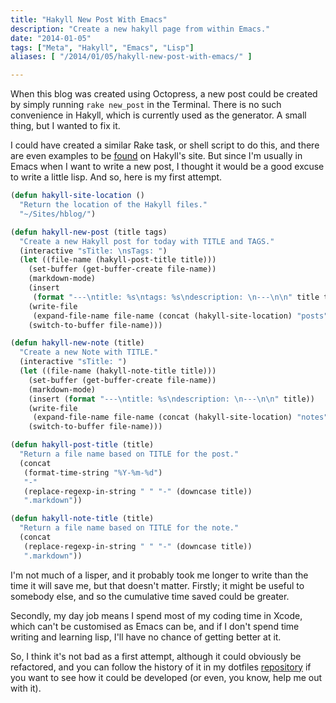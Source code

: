 ```yaml
---
title: "Hakyll New Post With Emacs"
description: "Create a new hakyll page from within Emacs."
date: "2014-01-05"
tags: ["Meta", "Hakyll", "Emacs", "Lisp"]
aliases: [ "/2014/01/05/hakyll-new-post-with-emacs/" ]

---
```


When this blog was created using Octopress, a new post could be created by
simply running `rake new_post` in the Terminal. There is no such convenience in
Hakyll, which is currently used as the generator. A small thing, but I wanted to
fix it.

I could have created a similar Rake task, or shell script to do this, and there
are even examples to be [found](http://jaspervdj.be/hakyll/examples.html) on
Hakyll's site. But since I'm usually in Emacs when I want to write a new post, I
thought it would be a good excuse to write a little lisp. And so, here is my
first attempt.

```lisp
(defun hakyll-site-location ()
  "Return the location of the Hakyll files."
  "~/Sites/hblog/")

(defun hakyll-new-post (title tags)
  "Create a new Hakyll post for today with TITLE and TAGS."
  (interactive "sTitle: \nsTags: ")
  (let ((file-name (hakyll-post-title title)))
    (set-buffer (get-buffer-create file-name))
    (markdown-mode)
    (insert
     (format "---\ntitle: %s\ntags: %s\ndescription: \n---\n\n" title tags))
    (write-file
     (expand-file-name file-name (concat (hakyll-site-location) "posts")))
    (switch-to-buffer file-name)))

(defun hakyll-new-note (title)
  "Create a new Note with TITLE."
  (interactive "sTitle: ")
  (let ((file-name (hakyll-note-title title)))
    (set-buffer (get-buffer-create file-name))
    (markdown-mode)
    (insert (format "---\ntitle: %s\ndescription: \n---\n\n" title))
    (write-file
     (expand-file-name file-name (concat (hakyll-site-location) "notes")))
    (switch-to-buffer file-name)))

(defun hakyll-post-title (title)
  "Return a file name based on TITLE for the post."
  (concat
   (format-time-string "%Y-%m-%d")
   "-"
   (replace-regexp-in-string " " "-" (downcase title))
   ".markdown"))

(defun hakyll-note-title (title)
  "Return a file name based on TITLE for the note."
  (concat
   (replace-regexp-in-string " " "-" (downcase title))
   ".markdown"))
```

I'm not much of a lisper, and it probably took me longer to write than the time
it will save me, but that doesn't matter. Firstly; it might be useful to
somebody else, and so the cumulative time saved could be greater.

Secondly, my day job means I spend most of my coding time in Xcode, which can't
be customised as Emacs can be, and if I don't spend time writing and learning
lisp, I'll have no chance of getting better at it.

So, I think it's not bad as a first attempt, although it could obviously be
refactored, and you can follow the history of it in my dotfiles
[repository](https://github.com/Abizern/prelude/blob/master/personal/hakyll.el)
if you want to see how it could be developed (or even, you know, help me out
with it).

